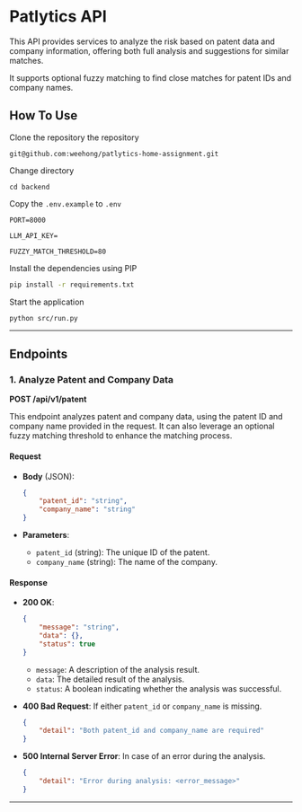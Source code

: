 # Patlytics API
This API provides services to analyze the risk based on patent data and company information, offering both full analysis and suggestions for similar matches. 

It supports optional fuzzy matching to find close matches for patent IDs and company names.


## How To Use
Clone the repository the repository
```
git@github.com:weehong/patlytics-home-assignment.git
```

Change directory
```
cd backend
```

Copy the `.env.example` to `.env`
```
PORT=8000

LLM_API_KEY=

FUZZY_MATCH_THRESHOLD=80
```

Install the dependencies using PIP
```bash
pip install -r requirements.txt
```

Start the application
```
python src/run.py
```

---

## Endpoints

### 1. Analyze Patent and Company Data

**POST /api/v1/patent**

This endpoint analyzes patent and company data, using the patent ID and company name provided in the request. It can also leverage an optional fuzzy matching threshold to enhance the matching process.

#### Request

- **Body** (JSON):
    ```json
    {
        "patent_id": "string",
        "company_name": "string"
    }
    ```

- **Parameters**:
  - `patent_id` (string): The unique ID of the patent.
  - `company_name` (string): The name of the company.

#### Response

- **200 OK**:
    ```json
    {
        "message": "string",
        "data": {},
        "status": true
    }
    ```

  - `message`: A description of the analysis result.
  - `data`: The detailed result of the analysis.
  - `status`: A boolean indicating whether the analysis was successful.

- **400 Bad Request**: 
    If either `patent_id` or `company_name` is missing.
  
    ```json
    {
        "detail": "Both patent_id and company_name are required"
    }
    ```

- **500 Internal Server Error**:
    In case of an error during the analysis.
  
    ```json
    {
        "detail": "Error during analysis: <error_message>"
    }
    ```

---